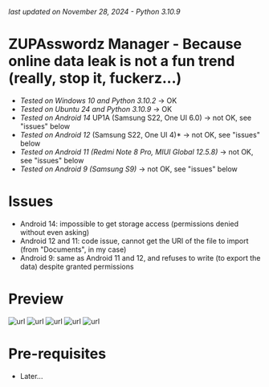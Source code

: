 *last updated on November 28, 2024 - Python 3.10.9*

# ZUPAsswordz Manager - Because online data leak is not a fun trend (really, stop it, fuckerz...)
- *Tested on Windows 10 and Python 3.10.2* -> OK
- *Tested on Ubuntu 24 and Python 3.10.9* -> OK
- *Tested on Android 14* UP1A (Samsung S22, One UI 6.0) -> not OK, see "issues" below
- *Tested on Android 12* (Samsung S22, One UI 4)* -> not OK, see "issues" below
- *Tested on Android 11 (Redmi Note 8 Pro, MIUI Global 12.5.8)* -> not OK, see "issues" below
- *Tested on Android 9 (Samsung S9)* -> not OK, see "issues" below

# Issues
- Android 14: impossible to get storage access (permissions denied without even asking)
- Android 12 and 11: code issue, cannot get the URI of the file to import (from "Documents", in my case)
- Android 9: same as Android 11 and 12, and refuses to write (to export the data) despite granted permissions

# Preview
![url](repo_imgs/20241124a.png) ![url](repo_imgs/20241124b.png) ![url](repo_imgs/20241124c.png)
![url](repo_imgs/20241124d.png) ![url](repo_imgs/20241124e.png)

# Pre-requisites
- Later...
